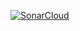 [![SonarCloud](https://sonarcloud.io/images/project_badges/sonarcloud-white.svg)](https://sonarcloud.io/summary/new_code?id=libta-io_libta-io.github.io)
